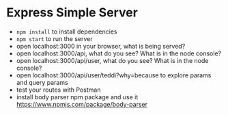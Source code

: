 # Express Simple Server

- `npm install` to install dependencies
- `npm start` to run the server
- open localhost:3000 in your browser, what is being served?
- open localhost:3000/api, what do you see? What is in the node console?
- open localhost:3000/api/user, what do you see? What is in the node console?
- open localhost:3000/api/user/teddi?why=because to explore params and query params
- test your routes with Postman
- install body parser npm package and use it https://www.npmjs.com/package/body-parser
